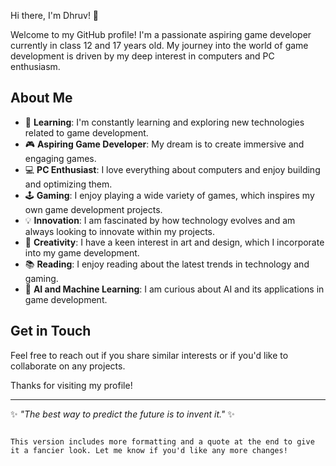  Hi there, I'm Dhruv! 👋

Welcome to my GitHub profile! I'm a passionate aspiring game developer currently in class 12 and 17 years old. My journey into the world of game development is driven by my deep interest in computers and PC enthusiasm.

## About Me

- 🌱 **Learning**: I'm constantly learning and exploring new technologies related to game development.
- 🎮 **Aspiring Game Developer**: My dream is to create immersive and engaging games.
- 💻 **PC Enthusiast**: I love everything about computers and enjoy building and optimizing them.
- 🕹️ **Gaming**: I enjoy playing a wide variety of games, which inspires my own game development projects.
- 💡 **Innovation**: I am fascinated by how technology evolves and am always looking to innovate within my projects.
- 🎨 **Creativity**: I have a keen interest in art and design, which I incorporate into my game development.
- 📚 **Reading**: I enjoy reading about the latest trends in technology and gaming.
- 🤖 **AI and Machine Learning**: I am curious about AI and its applications in game development.

## Get in Touch

Feel free to reach out if you share similar interests or if you'd like to collaborate on any projects.

Thanks for visiting my profile!

---

✨ *"The best way to predict the future is to invent it."* ✨
```

This version includes more formatting and a quote at the end to give it a fancier look. Let me know if you'd like any more changes!
